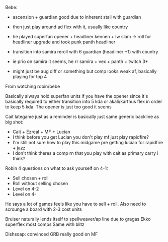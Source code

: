 Bebe:

- ascension + guardian good due to inherent stall with guardian

- then just play around ad flex with it, usually like country

- he played superfan opener + headliner kennen + lw slam -> roll for headliner upgrade and took punk panth headliner

- transition into samira reroll with 6 guardian (headliner +1) with country

- ie prio on samira it seems, he rr samira + vex + panth + twitch 3*

- might just be aug diff or something but comp looks weak af, basically playing for top 4

From watching robin/bebe

Basically always hold superfan units if you have the opener since it's basically required to either transition into 5 kda or akali/karthus flex in order to keep 5 kda.
The opener is just too good it seems


Cait lategame just as a reminder is basically just same generic backline as big shot:
- Cait + Ezreal + MF + Lucian
- I think before you get Lucian you don't play mf just play rapidfire?
- I'm still not sure how to play this midgame pre getting lucian for rapidfire + jazz
- I don't think theres a comp rn that you play with cait as primary carry i think?


Robin 4 questions on what to ask yourself on 4-1:
- Sell chosen + roll
- Roll without selling chosen
- Level on 4-2
- Level on 4-

He says a lot of games feels like you have to sell + roll. Also need to scrounge a board with 2-3 cost units



Bruiser naturally lends itself to spellweaver/ap line due to gragas
Ekko superflex most comps
Same with blitz


Dishsoap:
convinced GRB really good on MF